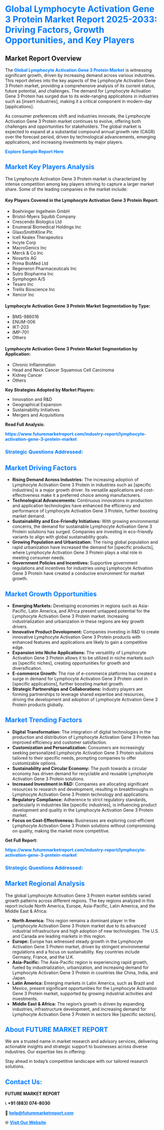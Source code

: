 <h1 style="color: #007BFF;">Global Lymphocyte Activation Gene 3 Protein Market Report 2025-2033: Driving Factors, Growth Opportunities, and Key Players</h1>

<section id="overview">
<h2>Market Report Overview</h2>
<p>The <a href="https://www.futuremarketreport.com/industry-report/lymphocyte-activation-gene-3-protein-market" style="color: #007BFF; text-decoration: none;"><strong>Global Lymphocyte Activation Gene 3 Protein Market</strong></a> is witnessing significant growth, driven by increasing demand across various industries. This report delves into the key aspects of the Lymphocyte Activation Gene 3 Protein market, providing a comprehensive analysis of its current status, future potential, and challenges. The demand for Lymphocyte Activation Gene 3 Protein has surged due to its wide-ranging applications in industries such as [insert industries], making it a critical component in modern-day [applications].</p>
<p>As consumer preferences shift and industries innovate, the Lymphocyte Activation Gene 3 Protein market continues to evolve, offering both challenges and opportunities for stakeholders. The global market is expected to expand at a substantial compound annual growth rate (CAGR) over the forecast period, driven by technological advancements, emerging applications, and increasing investments by major players.</p>
</section>

<section id="overview">
<p><a href="https://www.futuremarketreport.com/request-sample/reportId=54559" style="color: #007BFF; text-decoration: none;"><strong>Explore Sample Report Here</strong></a></p>
</section>

<section id="key-players">
<h2 style="color: #007BFF;">Market Key Players Analysis</h2>
<p>The Lymphocyte Activation Gene 3 Protein market is characterized by intense competition among key players striving to capture a larger market share. Some of the leading companies in the market include:</p>
<h4>Key Players Covered in the Lymphocyte Activation Gene 3 Protein Report:</h4>
<ul><li>Boehringer Ingelheim GmbH</li><li>Bristol-Myers Squibb Company</li><li>Crescendo Biologics Ltd</li><li>Enumeral Biomedical Holdings Inc</li><li>GlaxoSmithKline Plc</li><li>Icell Kealex Therapeutics</li><li>Incyte Corp</li><li>MacroGenics Inc</li><li>Merck &amp; Co Inc</li><li>Novartis AG</li><li>Prima BioMed Ltd</li><li>Regeneron Pharmaceuticals Inc</li><li>Sutro Biopharma Inc</li><li>Symphogen A/S</li><li>Tesaro Inc</li><li>Trellis Bioscience Inc</li><li>Xencor Inc</li></ul>
<h4>Lymphocyte Activation Gene 3 Protein Market Segmentation by Type:</h4>
<ul><li>BMS-986016</li><li>ENUM-006</li><li>IKT-203</li><li>IMP-701</li><li>Others</li></ul>

<h4>Lymphocyte Activation Gene 3 Protein Market Segmentation by Application:</h4>
<ul><li>Chronic Inflammation</li><li>Head and Neck Cancer Squamous Cell Carcinoma</li><li>Kidney Cancer</li><li>Others</li></ul>
<p><strong>Key Strategies Adopted by Market Players:</strong></p>
<ul>
<li>Innovation and R&D</li>
<li>Geographical Expansion</li>
<li>Sustainability Initiatives</li>
<li>Mergers and Acquisitions</li>
</ul>
</section>

<section>
<p><strong>Read Full Analysis: </strong></p><a href="https://www.futuremarketreport.com/industry-report/lymphocyte-activation-gene-3-protein-market" style="color: #007BFF; text-decoration: none;"><strong>https://www.futuremarketreport.com/industry-report/lymphocyte-activation-gene-3-protein-market</strong></a>
<h3 style="color: #007BFF;">Strategic Questions Addressed:</h3>
</section>

<section id="driving-factors">
<h2 style="color: #007BFF;">Market Driving Factors</h2>
<ul>
<li><strong>Rising Demand Across Industries:</strong> The increasing adoption of Lymphocyte Activation Gene 3 Protein in industries such as [specific industries] is a major growth driver. Its versatile applications and cost-effectiveness make it a preferred choice among manufacturers.</li>
<li><strong>Technological Advancements:</strong> Continuous innovations in production and application technologies have enhanced the efficiency and performance of Lymphocyte Activation Gene 3 Protein, further boosting market demand.</li>
<li><strong>Sustainability and Eco-Friendly Initiatives:</strong> With growing environmental concerns, the demand for sustainable Lymphocyte Activation Gene 3 Protein solutions has surged. Companies are investing in eco-friendly variants to align with global sustainability goals.</li>
<li><strong>Growing Population and Urbanization:</strong> The rising global population and rapid urbanization have increased the demand for [specific products], where Lymphocyte Activation Gene 3 Protein plays a vital role in meeting consumer needs.</li>
<li><strong>Government Policies and Incentives:</strong> Supportive government regulations and incentives for industries using Lymphocyte Activation Gene 3 Protein have created a conducive environment for market growth.</li>
</ul>
</section>

<section id="growth-opportunities">
<h2 style="color: #007BFF;">Market Growth Opportunities</h2>
<ul>
<li><strong>Emerging Markets:</strong> Developing economies in regions such as Asia-Pacific, Latin America, and Africa present untapped potential for the Lymphocyte Activation Gene 3 Protein market. Increasing industrialization and urbanization in these regions are key growth drivers.</li>
<li><strong>Innovative Product Development:</strong> Companies investing in R&D to create innovative Lymphocyte Activation Gene 3 Protein products with enhanced features and applications are likely to gain a competitive edge.</li>
<li><strong>Expansion into Niche Applications:</strong> The versatility of Lymphocyte Activation Gene 3 Protein allows it to be utilized in niche markets such as [specific niches], creating opportunities for growth and diversification.</li>
<li><strong>E-commerce Growth:</strong> The rise of e-commerce platforms has created a surge in demand for Lymphocyte Activation Gene 3 Protein used in [specific applications], further boosting market growth.</li>
<li><strong>Strategic Partnerships and Collaborations:</strong> Industry players are forming partnerships to leverage shared expertise and resources, driving the development and adoption of Lymphocyte Activation Gene 3 Protein products globally.</li>
</ul>
</section>

<section id="trending-factors">
<h2 style="color: #007BFF;">Market Trending Factors</h2>
<ul>
<li><strong>Digital Transformation:</strong> The integration of digital technologies in the production and distribution of Lymphocyte Activation Gene 3 Protein has improved efficiency and customer satisfaction.</li>
<li><strong>Customization and Personalization:</strong> Consumers are increasingly seeking personalized Lymphocyte Activation Gene 3 Protein solutions tailored to their specific needs, prompting companies to offer customizable options.</li>
<li><strong>Sustainability and Circular Economy:</strong> The push towards a circular economy has driven demand for recyclable and reusable Lymphocyte Activation Gene 3 Protein solutions.</li>
<li><strong>Increased Investment in R&D:</strong> Companies are allocating significant resources to research and development, resulting in breakthroughs in Lymphocyte Activation Gene 3 Protein technology and applications.</li>
<li><strong>Regulatory Compliance:</strong> Adherence to strict regulatory standards, particularly in industries like [specific industries], is influencing product development and quality in the Lymphocyte Activation Gene 3 Protein market.</li>
<li><strong>Focus on Cost-Effectiveness:</strong> Businesses are exploring cost-efficient Lymphocyte Activation Gene 3 Protein solutions without compromising on quality, making the market more competitive.</li>
</ul>
</section>

<section>
<p><strong>Get Full Report: </strong></p><a href="https://www.futuremarketreport.com/industry-report/lymphocyte-activation-gene-3-protein-market" style="color: #007BFF; text-decoration: none;"><strong>https://www.futuremarketreport.com/industry-report/lymphocyte-activation-gene-3-protein-market</strong></a>
<h3 style="color: #007BFF;">Strategic Questions Addressed:</h3>
</section>


<section id="regional-analysis">
<h2 style="color: #007BFF;">Market Regional Analysis</h2>
<p>The global Lymphocyte Activation Gene 3 Protein market exhibits varied growth patterns across different regions. The key regions analyzed in this report include North America, Europe, Asia-Pacific, Latin America, and the Middle East & Africa:</p>
<ul>
<li><strong>North America:</strong> This region remains a dominant player in the Lymphocyte Activation Gene 3 Protein market due to its advanced industrial infrastructure and high adoption of new technologies. The U.S. and Canada are leading markets in this region.</li>
<li><strong>Europe:</strong> Europe has witnessed steady growth in the Lymphocyte Activation Gene 3 Protein market, driven by stringent environmental regulations and a focus on sustainability. Key countries include Germany, France, and the U.K.</li>
<li><strong>Asia-Pacific:</strong> The Asia-Pacific region is experiencing rapid growth, fueled by industrialization, urbanization, and increasing demand for Lymphocyte Activation Gene 3 Protein in countries like China, India, and Japan.</li>
<li><strong>Latin America:</strong> Emerging markets in Latin America, such as Brazil and Mexico, present significant opportunities for the Lymphocyte Activation Gene 3 Protein market, supported by growing industrial activities and investments.</li>
<li><strong>Middle East & Africa:</strong> The region’s growth is driven by expanding industries, infrastructure development, and increasing demand for Lymphocyte Activation Gene 3 Protein in sectors like [specific sectors].</li>
</ul>
</section>

<footer>
<h2 style="color: #007BFF;">About FUTURE MARKET REPORT</h2>
<p>We are a trusted name in market research and advisory services, delivering actionable insights and strategic support to businesses across diverse industries. Our expertise lies in offering:</p>

<p>Stay ahead in today’s competitive landscape with our tailored research solutions.</p>

<h2 style="color: #007BFF;">Contact Us:</h2>
<p><strong>FUTURE MARKET REPORT</strong></p>
<p>📞 <strong>+91 (883) 074-8030</strong></p>
<p>📧 <strong><a href="mailto:help@futuremarketreport.com" style="color: #007BFF;">help@futuremarketreport.com</a></strong></p>
<p>🌐 <strong><a href="https://www.futuremarketreport.com/" style="color: #007BFF;">Visit Our Website</a></strong></p>
</footer>